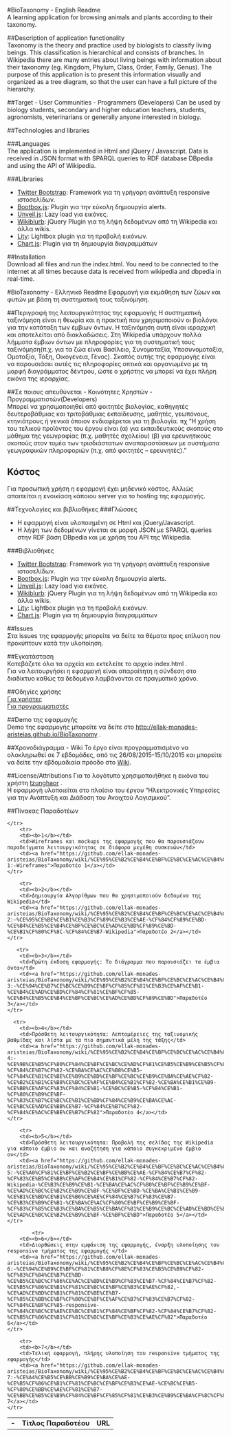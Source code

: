#BioTaxonomy - English Readme   
A learning application for browsing animals and plants according to their taxonomy.

##Description of application functionality    
Taxonomy is the theory and practice used by biologists to classify living beings. This classification is hierarchical and consists of branches. In Wikipedia there are many entries about living beings with information about their taxonomy (eg. Kingdom, Phylum, Class, Order, Family, Genus). The purpose of this application is to present this information visually and organized as a tree diagram, so that the user can have a full picture of the hierarchy.

##Target - User Communities - Programmers (Developers)
Can be used by biology students, secondary and higher education teachers, students, agronomists, veterinarians or generally anyone interested in biology. 


##Technologies and libraries  

###Languages  
The application is implemented in Html and jQuery / Javascript. Data is received in JSON format with SPARQL queries to RDF database DBpedia and using the API of Wikipedia.

###Libraries  

* [Twitter Bootstrap](http://getbootstrap.com/): Framework για τη γρήγορη ανάπτυξη responsive ιστοσελίδων.
* [Bootbox.js](http://bootboxjs.com/): Plugin για την εύκολη δημιουργία alerts. 
* [Unveil.js](http://luis-almeida.github.io/unveil/): Lazy load για εικόνες. 
* [Wikiblurb](https://github.com/9bitStudios/wikiblurb): jQuery Plugin για τη λήψη δεδομένων από τη Wikipedia και άλλα wikis.
* [Lity](http://sorgalla.com/lity/): Lightbox plugin για τη προβολή εικόνων. 
* [Chart.js](http://www.chartjs.org/): Plugin για τη δημιουργία διαγραμμάτων


##Installation  
Download all files and run the index.html.
You need to be connected to the internet at all times because data is received from wikipedia and dbpedia in real-time. 

 
#BioTaxonomy - Ελληνικό Readme
Εφαρμογή για εκμάθηση των ζώων και φυτών με βάση τη συστηματική τους ταξινόμηση.

##Περιγραφή της λειτουργικότητας της εφαρμογής
Η συστηματική ταξινόμηση είναι η θεωρία και η πρακτική που χρησιμοποιούν οι βιολόγοι για την κατάταξη των έμβιων όντων. Η ταξινόμηση αυτή είναι ιεραρχική και αποτελείται από διακλαδώσεις. Στη Wikipedia υπάρχουν πολλά λήμματα έμβιων όντων με πληροφορίες για τη συστηματική τους ταξινόμηση(π.χ. για τα ζώα είναι Βασίλειο, Συνομοταξία, Υποσυνομοταξία, Ομοταξία, Τάξη, Οικογένεια, Γένος). 
Σκοπός αυτής της εφαρμογής είναι να παρουσιάσει αυτές τις πληροφορίες οπτικά και οργανωμένα με τη μορφή διαγράμματος δέντρου, ώστε ο χρήστης να μπορεί να έχει πλήρη εικόνα της ιεραρχίας.  

##Σε ποιους απευθύνεται - Κοινότητες Χρηστών - Προγραμματιστών(Developers)  
Μπορεί να χρησιμοποιηθεί από φοιτητές βιολογίας, καθηγητές δευτεροβάθμιας και τριτοβάθμιας εκπαίδευσης, μαθητές, γεωπόνους, κτηνιάτρους ή γενικά όποιον ενδιαφέρεται για τη βιολογία. 
πχ “Η χρήση του τελικού προϊόντος του έργου είναι (α) για εκπαιδευτικούς σκοπούς στο μάθημα της γεωγραφίας (π.χ. μαθητές σχολείου) (β) για ερευνητικούς σκοπούς στον τομέα των τρισδιάστατων αναπαραστάσεων με συστήματα γεωγραφικών πληροφοριών (π.χ. από φοιτητές – ερευνητές).”

## Κόστος  
Για προσωπική χρήση η εφαρμογή έχει μηδενικό κόστος. Αλλιώς απαιτείται η ενοικίαση κάποιου server για το hosting της εφαρμογής. 

##Τεχνολογίες και βιβλιοθήκες
###Γλώσσες
* Η εφαρμογή είναι υλοποιημένη σε Html και jQuery/Javascript.
* Η λήψη των δεδομένων γίνεται σε μορφή JSON με SPARQL queries στην RDF βάση DBpedia και με χρήση του API της Wikipedia.  

###Βιβλιοθήκες  
* [Twitter Bootstrap](http://getbootstrap.com/): Framework για τη γρήγορη ανάπτυξη responsive ιστοσελίδων.
* [Bootbox.js](http://bootboxjs.com/): Plugin για την εύκολη δημιουργία alerts. 
* [Unveil.js](http://luis-almeida.github.io/unveil/): Lazy load για εικόνες. 
* [Wikiblurb](https://github.com/9bitStudios/wikiblurb): jQuery Plugin για τη λήψη δεδομένων από τη Wikipedia και άλλα wikis.
* [Lity](http://sorgalla.com/lity/): Lightbox plugin για τη προβολή εικόνων. 
* [Chart.js](http://www.chartjs.org/): Plugin για τη δημιουργία διαγραμμάτων

##Issues  
Στα issues της εφαρμογής μπορείτε να δείτε τα θέματα προς επίλυση που προκύπτουν κατά την υλοποίηση. 

##Εγκατάσταση  
Κατεβάζετε όλα τα αρχεία και εκτελείτε το αρχείο index.html .  
Για να λειτουργήσει η εφαρμογή είναι απαραίτητη η σύνδεση στο διαδίκτυο καθώς τα δεδομένα λαμβάνονται σε πραγματικό χρόνο.  

##Οδηγίες χρήσης  
[Για χρήστες](https://github.com/ellak-monades-aristeias/BioTaxonomy/blob/master/%CE%9F%CE%B4%CE%B7%CE%B3%CE%AF%CE%B5%CF%82%20%CF%87%CF%81%CE%AE%CF%83%CE%B7%CF%82%20%CE%B3%CE%B9%CE%B1%20%CF%87%CF%81%CE%AE%CF%83%CF%84%CE%B5%CF%82.md)    
[Για προγραμματιστές](https://github.com/ellak-monades-aristeias/BioTaxonomy/blob/master/%CE%9F%CE%B4%CE%B7%CE%B3%CE%AF%CE%B5%CF%82%20%CF%87%CF%81%CE%AE%CF%83%CE%B7%CF%82%20%CE%B3%CE%B9%CE%B1%20%CF%80%CF%81%CE%BF%CE%B3%CF%81%CE%B1%CE%BC%CE%BC%CE%B1%CF%84%CE%B9%CF%83%CF%84%CE%AD%CF%82.md)  



##Demo της εφαρμογής  
Demo της εφαρμογής μπορείτε να δείτε στο http://ellak-monades-aristeias.github.io/BioTaxonomy . 

##Χρονοδιάγραμμα - Wiki
Το έργο είναι προγραμματισμένο να ολοκληρωθεί σε 7 εβδομάδες, από τις 26/08/2015-15/10/2015 και μπορείτε να δείτε την εβδομαδιαία πρόοδο στο [Wiki](https://github.com/ellak-monades-aristeias/BioTaxonomy/wiki).   

##License/Attributions
Για το λογότυπο χρησιμοποιήθηκε η εικόνα του χρήστη [tzunghaor](https://openclipart.org/user-detail/tzunghaor) .  
Η εφαρμογή υλοποιείται στο πλαίσιο του έργου “Ηλεκτρονικές Υπηρεσίες για την Ανάπτυξη και Διάδοση του Ανοιχτού Λογισμικού”. 

##Πίνακας Παραδοτέων  

<table>
    <tr>
    <td><b>-</b></td>
        <td><b>Τίτλος Παραδοτέου</b></td>
        <td></url><b>URL</b></td>
        
    </tr>
        <tr>
        <td><b>1</b></td>
        <td>Wireframes και mockups της εφαρμογής που θα παρουσιάζουν παραδείγματα λειτουργικότητας σε διάφορα μεγέθη συσκευών</td>
        <td><a href="https://github.com/ellak-monades-aristeias/BioTaxonomy/wiki/%CE%95%CE%B2%CE%B4%CE%BF%CE%BC%CE%AC%CE%B4%CE%B1-1:-Wireframes">Παραδοτέο 1</a></td>
    </tr>
    
        <tr>
        <td><b>2</b></td>
        <td>Δημιουργία Αλγορίθμων που θα χρησιμοποιούν δεδομένα της Wikipedia</td>
        <td><a href="https://github.com/ellak-monades-aristeias/BioTaxonomy/wiki/%CE%95%CE%B2%CE%B4%CE%BF%CE%BC%CE%AC%CE%B4%CE%B1-2:-%CE%95%CE%BE%CE%B1%CE%B3%CF%89%CE%B3%CE%AE-%CF%84%CF%89%CE%BD-%CE%B4%CE%B5%CE%B4%CE%BF%CE%BC%CE%AD%CE%BD%CF%89%CE%BD-%CE%B1%CF%80%CF%8C-%CF%84%CE%B7-Wikipedia">Παραδοτέο 2</a></td>
    </tr>
    
       <tr>
        <td><b>3</b></td>
        <td>Πρώτη έκδοση εφαρμογής: Το διάγραμμα που παρουσιάζει τα έμβια όντα</td>
        <td><a href="https://github.com/ellak-monades-aristeias/BioTaxonomy/wiki/%CE%95%CE%B2%CE%B4%CE%BF%CE%BC%CE%AC%CE%B4%CE%B1-3:-%CE%94%CE%B7%CE%BC%CE%B9%CE%BF%CF%85%CF%81%CE%B3%CE%AF%CE%B1-%CE%B4%CE%AD%CE%BD%CF%84%CF%81%CE%BF%CF%85-%CE%B4%CE%B5%CE%B4%CE%BF%CE%BC%CE%AD%CE%BD%CF%89%CE%BD">Παραδοτέο 3</a></td>
    </tr>
    
      <tr>
        <td><b>4</b></td>
        <td>Πρόσθετη λειτουργικότητα: Λεπτομέρειες της ταξινομικής βαθμίδας και λίστα με τα πιο σημαντικά μέλη της τάξης</td>
        <td><a href="https://github.com/ellak-monades-aristeias/BioTaxonomy/wiki/%CE%95%CE%B2%CE%B4%CE%BF%CE%BC%CE%AC%CE%B4%CE%B1-4:-%CE%9B%CE%B5%CF%80%CF%84%CE%BF%CE%BC%CE%AD%CF%81%CE%B5%CE%B9%CE%B5%CF%82-%CF%84%CE%B7%CF%82-%CE%BA%CE%AC%CE%B8%CE%B5-%CF%84%CE%B1%CE%BE%CE%B9%CE%BD%CE%BF%CE%BC%CE%B9%CE%BA%CE%AE%CF%82-%CE%B2%CE%B1%CE%B8%CE%BC%CE%AF%CE%B4%CE%B1%CF%82-%CE%BA%CE%B1%CE%B9-%CE%BB%CE%AF%CF%83%CF%84%CE%B1-%CE%BC%CE%B5-%CF%84%CE%B1-%CF%80%CE%B9%CE%BF-%CF%83%CE%B7%CE%BC%CE%B1%CE%BD%CF%84%CE%B9%CE%BA%CE%AC-%CE%BC%CE%AD%CE%BB%CE%B7-%CF%84%CE%B7%CF%82-%CF%84%CE%AC%CE%BE%CE%B7%CF%82">Παραδοτέο 4</a></td>
    </tr>
    
        <tr>
        <td><b>5</b></td>
        <td>Πρόσθετη λειτουργικότητα: Προβολή της σελίδας της Wikipedia για κάποιο έμβιο ον και αναζήτηση για κάποιο συγκεκριμένο έμβιο ον</td>
        <td><a href="https://github.com/ellak-monades-aristeias/BioTaxonomy/wiki/%CE%95%CE%B2%CE%B4%CE%BF%CE%BC%CE%AC%CE%B4%CE%B1-5:-%CE%A0%CF%81%CE%BF%CE%B2%CE%BF%CE%BB%CE%AE-%CF%84%CE%B7%CF%82-%CF%83%CE%B5%CE%BB%CE%AF%CE%B4%CE%B1%CF%82-%CF%84%CE%B7%CF%82-Wikipedia-%CE%B3%CE%B9%CE%B1-%CE%BA%CE%AC%CF%80%CE%BF%CE%B9%CE%BF-%CE%AD%CE%BC%CE%B2%CE%B9%CE%BF-%CE%BF%CE%BD-%CE%BA%CE%B1%CE%B9-%CE%B1%CE%BD%CE%B1%CE%B6%CE%AE%CF%84%CE%B7%CF%83%CE%B7-%CE%B3%CE%B9%CE%B1-%CE%BA%CE%AC%CF%80%CE%BF%CE%B9%CE%BF-%CF%83%CF%85%CE%B3%CE%BA%CE%B5%CE%BA%CF%81%CE%B9%CE%BC%CE%AD%CE%BD%CE%BF-%CE%AD%CE%BC%CE%B2%CE%B9%CE%BF-%CE%BF%CE%BD">Παραδοτέο 5</a></td>
    </tr>
    
            <tr>
        <td><b>6</b></td>
        <td>Διορθώσεις στην εμφάνιση της εφαρμογής, έναρξη υλοποίησης του responsive τμήματος της εφαρμογής </td>
        <td><a href="https://github.com/ellak-monades-aristeias/BioTaxonomy/wiki/%CE%95%CE%B2%CE%B4%CE%BF%CE%BC%CE%AC%CE%B4%CE%B1-6:-%CE%94%CE%B9%CE%BF%CF%81%CE%B8%CF%8E%CF%83%CE%B5%CE%B9%CF%82-%CF%83%CF%84%CE%B7%CE%BD-%CE%B5%CE%BC%CF%86%CE%AC%CE%BD%CE%B9%CF%83%CE%B7-%CF%84%CE%B7%CF%82-%CE%B5%CF%86%CE%B1%CF%81%CE%BC%CE%BF%CE%B3%CE%AE%CF%82,-%CE%AD%CE%BD%CE%B1%CF%81%CE%BE%CE%B7-%CF%85%CE%BB%CE%BF%CF%80%CE%BF%CE%AF%CE%B7%CF%83%CE%B7%CF%82-%CF%84%CE%BF%CF%85-responsive-%CF%84%CE%BC%CE%AE%CE%BC%CE%B1%CF%84%CE%BF%CF%82-%CF%84%CE%B7%CF%82-%CE%B5%CF%86%CE%B1%CF%81%CE%BC%CE%BF%CE%B3%CE%AE%CF%82">Παραδοτέο 6</a></td>
    </tr>
    
        <tr>
        <td><b>7</b></td>
        <td>Τελική εφαρμογή, πλήρης υλοποίηση του responsive τμήματος της εφαρμογής</td>
        <td><a href="https://github.com/ellak-monades-aristeias/BioTaxonomy/wiki/%CE%95%CE%B2%CE%B4%CE%BF%CE%BC%CE%AC%CE%B4%CE%B1-7:-%CE%A4%CE%B5%CE%BB%CE%B9%CE%BA%CE%AE-%CE%B5%CF%86%CE%B1%CF%81%CE%BC%CE%BF%CE%B3%CE%AE-%CE%BC%CE%B5-%CF%80%CE%BB%CE%AE%CF%81%CE%B7-%CE%BB%CE%B5%CE%B9%CF%84%CE%BF%CF%85%CF%81%CE%B3%CE%B9%CE%BA%CF%8C%CF%84%CE%B7%CF%84%CE%B1">Παραδοτέο 7</a></td>
    </tr>
    
</table>
